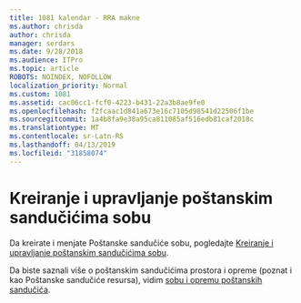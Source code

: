 ```yaml
---
title: 1081 kalendar - RRA makne
ms.author: chrisda
author: chrisda
manager: serdars
ms.date: 9/28/2018
ms.audience: ITPro
ms.topic: article
ROBOTS: NOINDEX, NOFOLLOW
localization_priority: Normal
ms.custom: 1081
ms.assetid: cac06cc1-fcf0-4223-b431-22a3b8ae9fe0
ms.openlocfilehash: f2fcaac1d841a673e16c7105d98541d22506f1be
ms.sourcegitcommit: 1a4b8fa9e38a95ca811085af516edb81caf2018c
ms.translationtype: MT
ms.contentlocale: sr-Latn-RS
ms.lasthandoff: 04/13/2019
ms.locfileid: "31858074"
---
```

# <a name="create-and-manage-room-mailboxes"></a>Kreiranje i upravljanje poštanskim sandučićima sobu

Da kreirate i menjate Poštanske sandučiće sobu, pogledajte [Kreiranje i upravljanje poštanskim sandučićima sobu](https://docs.microsoft.com/Exchange/recipients/room-mailboxes).

Da biste saznali više o poštanskim sandučićima prostora i opreme (poznat i kao Poštanske sandučiće resursa), vidim [sobu i opremu poštanskih sandučića](https://support.office.com/article/9f518a6d-1e2c-4d44-93f3-e19013a1552b.aspx).
